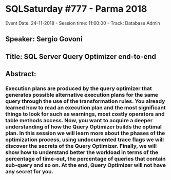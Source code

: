# SQLSaturday #777 - Parma 2018
Event Date: 24-11-2018 - Session time: 11:00:00 - Track: Database Admin
## Speaker: Sergio Govoni
## Title: SQL Server Query Optimizer end-to-end
## Abstract:
### Execution plans are produced by the query optimizer that generates possible alternative execution plans for the same query through the use of the transformation rules. You already learned how to read an execution plan and the most significant things to look for such as warnings, most costly operators and table methods access. Now, you want to acquire a deeper understanding of how the Query Optimizer builds the optimal plan. In this session we will learn more about the phases of the optimization process, using undocumented trace flags we will discover the secrets of the Query Optimizer. Finally, we will show how to understand better the workload in terms of the percentage of time-out, the percentage of queries that contain sub-query and so on. At the end, Query Optimizer will not have any secret for you.

